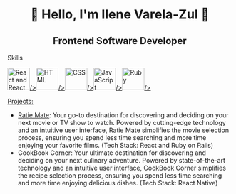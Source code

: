<h1 align="center">🌸 Hello, I'm Ilene Varela-Zul 🌸</h1>

<div>
  <h2 align="center">Frontend Software Developer</h2>
  <p>Skills</p>
  <div style="display: flex;">
    <a href="#"><img src="https://upload.wikimedia.org/wikipedia/commons/thumb/a/a7/React-icon.svg/2300px-React-icon.svg.png" alt="React and React Native" style="height: 50px;">/>
    <a href="#"><img src="https://cdn.pixabay.com/photo/2017/08/05/11/16/logo-2582748_960_720.png" alt="HTML" style="height: 50px;">/>
    <a href="#"><img src="https://cdn.pixabay.com/photo/2017/08/05/11/16/logo-2582747_1280.png" alt="CSS" style="height: 50px;">/>
    <a href="#"><img src="https://upload.wikimedia.org/wikipedia/commons/6/6a/JavaScript-logo.png" alt="JavaScript" style="height: 50px;">/>
    <a href="#"><img src="https://upload.wikimedia.org/wikipedia/commons/thumb/7/73/Ruby_logo.svg/800px-Ruby_logo.svg.png" alt="Ruby" style="height: 50px;">/>
  </div>
  
  <p>Projects:</p>
  <ul>
    <li><a href="https://frontend-ratiemate.onrender.com">Ratie Mate</a>: Your go-to destination for discovering and deciding on your next movie or TV show to watch. Powered by cutting-edge technology and an intuitive user interface, Ratie Mate simplifies the movie selection process, ensuring you spend less time searching and more time enjoying your favorite films. (Tech Stack: React and Ruby on Rails)</li>
    <li>CookBook Corner: Your ultimate destination for discovering and deciding on your next culinary adventure. Powered by state-of-the-art technology and an intuitive user interface, CookBook Corner simplifies the recipe selection process, ensuring you spend less time searching and more time enjoying delicious dishes. (Tech Stack: React Native)</li>
  </ul>
</div>
